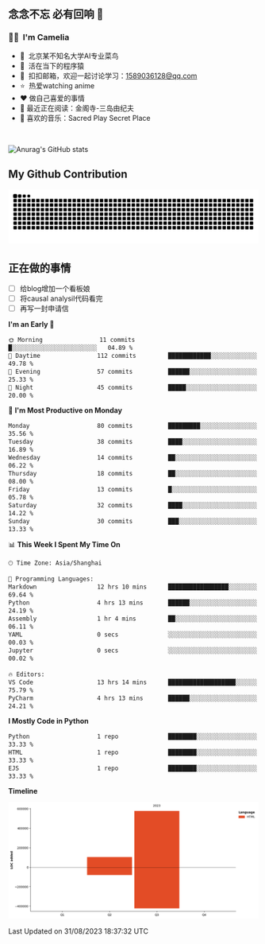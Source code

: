 ## 念念不忘 必有回响  👋
### 👨‍🔧&nbsp;&nbsp;I'm Camelia
- 🏢&nbsp;&nbsp;北京某不知名大学AI专业菜鸟
- 🦍&nbsp;&nbsp;活在当下的程序猿
- 💬&nbsp;&nbsp;扣扣邮箱，欢迎一起讨论学习：1589036128@qq.com
- ⭐️&nbsp;&nbsp;热爱watching anime
- ❤️ 做自己喜爱的事情
- 📖 最近正在阅读：金阁寺-三岛由纪夫
- 🎵 喜欢的音乐：Sacred Play Secret Place

<br>

![Anurag's GitHub stats](https://github-readme-stats.vercel.app/api?username=abinzzz&count_private=true&show_icons=true&theme=tokyonight)


## My Github Contribution
![](https://github.com/abinzzz/abinzzz/blob/output/github-contribution-grid-snake.svg)

## 正在做的事情
- [ ] 给blog增加一个看板娘
- [ ] 将causal analysil代码看完
- [ ] 再写一封申请信
<!--START_SECTION:waka-->
**I'm an Early 🐤** 

```text
🌞 Morning                11 commits          █░░░░░░░░░░░░░░░░░░░░░░░░   04.89 % 
🌆 Daytime                112 commits         ████████████░░░░░░░░░░░░░   49.78 % 
🌃 Evening                57 commits          ██████░░░░░░░░░░░░░░░░░░░   25.33 % 
🌙 Night                  45 commits          █████░░░░░░░░░░░░░░░░░░░░   20.00 % 
```
📅 **I'm Most Productive on Monday** 

```text
Monday                   80 commits          █████████░░░░░░░░░░░░░░░░   35.56 % 
Tuesday                  38 commits          ████░░░░░░░░░░░░░░░░░░░░░   16.89 % 
Wednesday                14 commits          ██░░░░░░░░░░░░░░░░░░░░░░░   06.22 % 
Thursday                 18 commits          ██░░░░░░░░░░░░░░░░░░░░░░░   08.00 % 
Friday                   13 commits          █░░░░░░░░░░░░░░░░░░░░░░░░   05.78 % 
Saturday                 32 commits          ████░░░░░░░░░░░░░░░░░░░░░   14.22 % 
Sunday                   30 commits          ███░░░░░░░░░░░░░░░░░░░░░░   13.33 % 
```


📊 **This Week I Spent My Time On** 

```text
🕑︎ Time Zone: Asia/Shanghai

💬 Programming Languages: 
Markdown                 12 hrs 10 mins      █████████████████░░░░░░░░   69.64 % 
Python                   4 hrs 13 mins       ██████░░░░░░░░░░░░░░░░░░░   24.19 % 
Assembly                 1 hr 4 mins         ██░░░░░░░░░░░░░░░░░░░░░░░   06.11 % 
YAML                     0 secs              ░░░░░░░░░░░░░░░░░░░░░░░░░   00.03 % 
Jupyter                  0 secs              ░░░░░░░░░░░░░░░░░░░░░░░░░   00.02 % 

🔥 Editors: 
VS Code                  13 hrs 14 mins      ███████████████████░░░░░░   75.79 % 
PyCharm                  4 hrs 13 mins       ██████░░░░░░░░░░░░░░░░░░░   24.21 % 
```

**I Mostly Code in Python** 

```text
Python                   1 repo              ████████░░░░░░░░░░░░░░░░░   33.33 % 
HTML                     1 repo              ████████░░░░░░░░░░░░░░░░░   33.33 % 
EJS                      1 repo              ████████░░░░░░░░░░░░░░░░░   33.33 % 
```



**Timeline**

![Lines of Code chart](https://raw.githubusercontent.com/abinzzz/abinzzz/main/assets/bar_graph.png)


 Last Updated on 31/08/2023 18:37:32 UTC
<!--END_SECTION:waka-->


